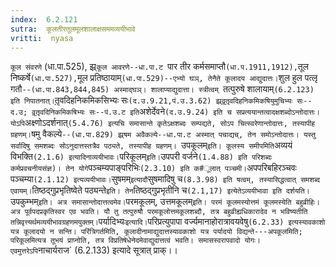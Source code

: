 ```yaml
---
index:  6.2.121
sutra:  कूलतीरतूलमूलशालाक्षसममव्ययीभावे
vritti:  nyasa
---
```


`कूल संवरणे` (धा.पा.525), झ्र्`कूल आवरणे--धा.पा.ट `पार तीर कर्मसमाप्तौ` (धा.प.1911,1912), `तूल निष्कर्षे` (धा.पा.527), `मूल प्रतिष्ठायाम्` (धा.पा.529)--एभ्यो घञ्, तेनैते कूलादय आद्युदात्तः। `शुल हुल पत्लृ गतौ`--(धा.पा.843,844,845) अस्माद्घञ्। शालाप्याद्युदात्ता। स्त्रीत्वम् `तत्पुरुषे शालायाम्` (6.2.123) इति निपातनात्। `तृ़वदिहनिकमिकसिभ्यः सः` (द.उ.9.21,पं.उ.3.62) झ्र्वृ़तृ़वदिहनिकमिकषियुमुचिभ्यः सः--द.उ; वृ़तृ़वदिनिकमिकषिभ्यः सः--पं.उ.ट इति `अशेर्देवने` (द.उ.9.24) इति च सप्रत्ययान्तत्वादक्षशब्दोऽन्तोदात्तः। योऽपि `अक्ष्णोऽदर्शनात्` (5.4.76) इत्यचि समासान्ते कृतेऽक्षशब्दः सम्पद्यते, सोऽप चित्स्वरेणान्तोदात्तः, तस्यापीह ग्रहणम्। `षमु वैकल्ये`--(धा.पा.829) झ्र्षम अवैकल्ये--धा.पा.ट अस्मात् पचाद्यच्, तेन समोऽन्तोदात्तः। यस्तु सर्वादिषु समशब्दः सोऽनुदात्तस्तत्रैव पठ्यते, तस्यापीह ग्रहणम्। `उपकूलम्` इति। कूलस्य समीपमिति `अव्ययं विभक्ति` (2.1.6) इत्यादिनाव्ययीभावः। `परिकूलम्` इति। `उपपरी वर्जने` (1.4.88) इति परिशब्दः कर्मप्रवचनीयसंज्ञ)। तेन योगे `पञ्चम्यपाङ्परिभिः` (2.3.10) इति क#ूलात् पञ्चमी। `अपपरिबहिरञ्चवः पञ्चम्या` (2.1.12) इत्यव्ययीभावः। `सुषमम्` इत्यादौ `सुषमादिषु च` (8.3.98) इति षत्वम्, तस्यासिद्धत्वात् समशब्द एवायम्। `तिष्ठद्गुप्रभृतिष्वेते पठ्यन्ते` इति। तेन `तिष्ठद्गुप्रभृतीनि च` (2.1,17) इत्येतेऽव्ययीभावा इति दर्शयति।
`उपकुम्भम्` इति। अत्र समासान्तोदात्तत्वमेव। `परमकूलम्, उत्तमकूलम्` इति। परमं कूलमस्योत्तमं कूलमस्येति बहुव्रीहिः। अत्र पूर्वपदप्रकृतिस्वर एव भवति। यौ तु तत्पुरुषौ परमकूलोत्तमकूलशब्दौ, तत्र बहुव्रीह्यधिकारादेव न भविष्यतीति तन्निवृत्त्यर्थमव्ययीभावग्रहणमयुक्तम्।
`पर्यादिभ्यः` इत्यादि। `परिप्रत्युपापा वर्ज्यमानाहोरात्रावयवेषु` (6.2.33) इत्यस्यावकाशो यत्र कूलादयो न सन्ति। परिंत्रिगर्तमिति, कूलादीनामाद्युदात्तस्यावकाशो यत्र पर्यादयो विद्यन्ते---अपकूलमिति; परिकूलमित्यत्र तूभयं प्राप्नोति, तत्र विप्रतिषेधेनेदमेवाद्युदात्तत्वं भवति।
समासस्वरापवादो योगः। एवमुत्तरेऽपि `नाचार्यराज` (6.2.133) इत्यादे सूत्रात् प्राक्।।


